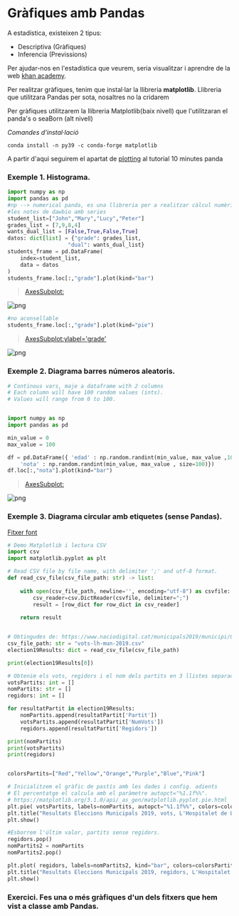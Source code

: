 # Gràfiques amb Pandas

A estadística, existeixen 2 tipus:
  - Descriptiva (Gràfiques)
  - Inferencia (Previssions)

Per ajudar-nos en l'estadística que veurem, seria visualitzar i aprendre de la web [khan academy](https://es.khanacademy.org/ "khan academy").

Per realitzar gràfiques, tenim que instal·lar la llibreria **matplotlib**. Llibreria que utilitzara Pandas per sota, nosaltres no la cridarem

Per gràfiques utilitzarem la llibreria Matplotlib(baix nivell) que l'utilitzaran el panda's o seaBorn (alt nivell)

*Comandes d'instal·lació*

```shell
conda install -n py39 -c conda-forge matplotlib
```

A partir d'aqui seguirem el apartat de [plotting](https://pandas.pydata.org/pandas-docs/stable/user_guide/10min.html#plotting "plotting") al tutorial 10 minutes panda 


### Exemple 1. Histograma.

```python
import numpy as np 
import pandas as pd
#np --> numerical panda, es una llibreria per a realitzar càlcul numèric
#les notes de dawbio amb series
student_list=["John","Mary","Lucy","Peter"]
grades_list = [7,9,8,4]
wants_dual_list = [False,True,False,True]
datos: dict[list] = {"grade": grades_list,
                   "dual": wants_dual_list}
students_frame = pd.DataFrame(
    index=student_list,
    data = datos
)
students_frame.loc[:,"grade"].plot(kind="bar")
```




>   <AxesSubplot:>
>



![png](output_0_1.png)



```python
#no aconsellable
students_frame.loc[:,"grade"].plot(kind="pie")
```




>   <AxesSubplot:ylabel='grade'>
>



![png](output_1_1.png)


### Exemple 2. Diagrama barres números aleatoris.

```python
# Continous vars, maje a dataframe with 2 columns
# Each column will have 100 random values (ints).
# Values will range from 0 to 100.


import numpy as np 
import pandas as pd

min_value = 0
max_value = 100

df = pd.DataFrame({ 'edad' : np.random.randint(min_value, max_value ,100),
    'nota' : np.random.randint(min_value, max_value , size=100)})
df.loc[:,"nota"].plot(kind="bar")
```




>    <AxesSubplot:>
>



![png](output_2_1.png)


### Exemple 3. Diagrama circular amb etiquetes (sense Pandas).

[Fitxer font](exemple3-gcircular.py)

```python
# Demo Matplotlib i lectura CSV
import csv
import matplotlib.pyplot as plt

# Read CSV file by file name, with delimiter ';' and utf-8 format.
def read_csv_file(csv_file_path: str) -> list:
    
    with open(csv_file_path, newline='', encoding="utf-8") as csvfile:
        csv_reader=csv.DictReader(csvfile, delimiter=";")
        result = [row_dict for row_dict in csv_reader]
        
    return result


# Obtingudes de: https://www.naciodigital.cat/municipals2019/municipi/08101/hospitalet-llobregat
csv_file_path: str = "vots-lh-mun-2019.csv"
election19Results: dict = read_csv_file(csv_file_path)

print(election19Results[0])

# Obtenim els vots, regidors i el nom dels partits en 3 llistes separades.
votsPartits: int = []
nomPartits: str = []
regidors: int = []

for resultatPartit in election19Results:
    nomPartits.append(resultatPartit['Partit'])
    votsPartits.append(resultatPartit['NumVots'])
    regidors.append(resultatPartit['Regidors'])

print(nomPartits)
print(votsPartits)
print(regidors)


colorsPartits=["Red","Yellow","Orange","Purple","Blue","Pink"]

# Inicialitzem el gràfic de pastís amb les dades i config. adients
# El percentatge el calcula amb el paràmetre autopct="%1.1f%%".
# https://matplotlib.org/3.1.0/api/_as_gen/matplotlib.pyplot.pie.html
plt.pie( votsPartits, labels=nomPartits, autopct="%1.1f%%", colors=colorsPartits, shadow=True)
plt.title("Resultats Eleccions Municipals 2019, vots, L'Hospitalet de Llobregat")
plt.show()

#Esborrem l'últim valor, partits sense regidors.
regidors.pop()
nomPartits2 = nomPartits
nomPartits2.pop()

plt.plot( regidors, labels=nomPartits2, kind="bar", colors=colorsPartits)
plt.title("Resultats Eleccions Municipals 2019, regidors, L'Hospitalet de Llobregat")
plt.show()

```

### Exercici. Fes una o més gràfiques d'un dels fitxers que hem vist a classe amb Pandas.


